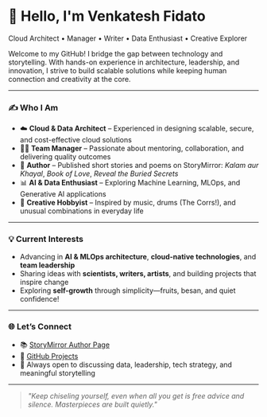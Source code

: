 # 👋 Hello, I'm Venkatesh Fidato

Cloud Architect • Manager • Writer • Data Enthusiast • Creative Explorer

Welcome to my GitHub! I bridge the gap between technology and storytelling. With hands-on experience in architecture, leadership, and innovation, I strive to build scalable solutions while keeping human connection and creativity at the core.

---

### ✍️ Who I Am
- ☁️ **Cloud & Data Architect** – Experienced in designing scalable, secure, and cost-effective cloud solutions
- 👨‍💼 **Team Manager** – Passionate about mentoring, collaboration, and delivering quality outcomes
- 📖 **Author** – Published short stories and poems on StoryMirror: *Kalam aur Khayal*, *Book of Love*, *Reveal the Buried Secrets*
- 📊 **AI & Data Enthusiast** – Exploring Machine Learning, MLOps, and Generative AI applications
- 🥁 **Creative Hobbyist** – Inspired by music, drums (The Corrs!), and unusual combinations in everyday life

---

### 💡 Current Interests
- Advancing in **AI & MLOps architecture**, **cloud-native technologies**, and **team leadership**
- Sharing ideas with **scientists, writers, artists**, and building projects that inspire change
- Exploring **self-growth** through simplicity—fruits, besan, and quiet confidence!

---

### 🌐 Let’s Connect
- 📚 [StoryMirror Author Page](https://storymirror.com/profile/venkatesh.r)
- 🔗 [GitHub Projects](https://github.com/vramanufidato)
- 💬 Always open to discussing data, leadership, tech strategy, and meaningful storytelling

---

> *"Keep chiseling yourself, even when all you get is free advice and silence. Masterpieces are built quietly."*

